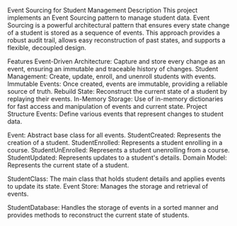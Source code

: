 Event Sourcing for Student Management
Description
This project implements an Event Sourcing pattern to manage student data. Event Sourcing is a powerful architectural pattern that ensures every state change of a student is stored as a sequence of events. This approach provides a robust audit trail, allows easy reconstruction of past states, and supports a flexible, decoupled design.

Features
Event-Driven Architecture: Capture and store every change as an event, ensuring an immutable and traceable history of changes.
Student Management: Create, update, enroll, and unenroll students with events.
Immutable Events: Once created, events are immutable, providing a reliable source of truth.
Rebuild State: Reconstruct the current state of a student by replaying their events.
In-Memory Storage: Use of in-memory dictionaries for fast access and manipulation of events and current state.
Project Structure
Events: Define various events that represent changes to student data.

Event: Abstract base class for all events.
StudentCreated: Represents the creation of a student.
StudentEnrolled: Represents a student enrolling in a course.
StudentUnEnrolled: Represents a student unenrolling from a course.
StudentUpdated: Represents updates to a student's details.
Domain Model: Represents the current state of a student.

StudentClass: The main class that holds student details and applies events to update its state.
Event Store: Manages the storage and retrieval of events.

StudentDatabase: Handles the storage of events in a sorted manner and provides methods to reconstruct the current state of students.
